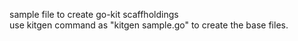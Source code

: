 sample file to create go-kit scaffholdings \
use kitgen command as "kitgen sample.go" to create the base files.
